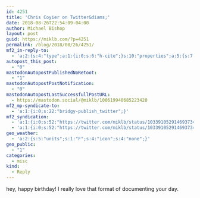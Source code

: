```yaml
---
id: 4251
title: 'Chris Coyier on Twitter&diams;'
date: 2018-08-26T22:54:09-04:00
author: Michael Bishop
layout: post
guid: https://miklb.com/?p=4251
permalink: /blog/2018/08/26/4251/
mf2_in-reply-to:
  - 'a:2:{s:4:"type";a:1:{i:0;s:6:"h-cite";}s:10:"properties";a:5:{s:7:"summary";a:1:{i:0;s:51:"“For my birthday I… https://t.co/ot2sMQV5y9”";}s:4:"name";a:1:{i:0;s:23:"Chris Coyier on Twitter";}s:3:"url";a:1:{i:0;s:58:"https://twitter.com/chriscoyier/status/1033908117363466245";}s:11:"publication";a:1:{i:0;s:7:"Twitter";}s:8:"featured";a:1:{i:0;s:76:"https://pbs.twimg.com/profile_images/883049860332609537/IsUISvAq_400x400.jpg";}}}'
autopost_this_post:
  - "0"
mastodonAutopostPublishedNoRetoot:
  - "1"
mastodonAutopostPostNotification:
  - "0"
mastodonAutopostLastSuccessfullPostURL:
  - https://mastodon.social/@miklb/100619940685223420
mf2_mp-syndicate-to:
  - 'a:1:{i:0;s:22:"bridgy-publish_twitter";}'
mf2_syndication:
  - 'a:1:{i:0;s:52:"https://twitter.com/miklb/status/1033910529146937344";}'
  - 'a:1:{i:0;s:52:"https://twitter.com/miklb/status/1033910529146937344";}'
geo_weather:
  - 'a:2:{s:5:"units";s:1:"F";s:4:"icon";s:4:"none";}'
geo_public:
  - "1"
categories:
  - misc
kind:
  - Reply
---
```

hey, happy birthday! I really love that format of documenting your day. 